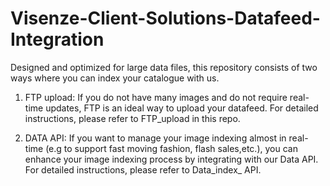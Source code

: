 # Visenze-Client-Solutions-Datafeed-Integration

Designed and optimized for large data files, this repository consists of two ways where you can index your catalogue with us. 

1. FTP upload: If you do not have many images and do not require real-time updates, FTP is an ideal way to upload your datafeed.
For detailed instructions, please refer to FTP_upload in this repo.  

2. DATA API: If you want to manage your image indexing almost in real-time (e.g to support fast moving fashion, flash sales,etc.), 
you can enhance your image indexing process by integrating with our Data API. For detailed instructions, please refer to Data_index_ API.  

